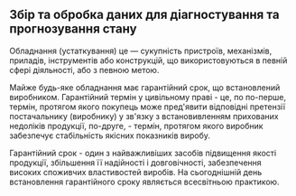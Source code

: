 Збір та обробка даних для діагностування та прогнозування стану
-----------------

Обладнання (устаткування) це — сукупність пристроїв, механізмів, приладів,
інструментів або конструкцій, що використовуються в певній сфері діяльності,
або з певною метою.

Майже будь-яке обладнання має гарантійний срок, що встановлений виробником.
Гарантійний термін у цивільному праві - це, по по-перше, термін, протягом якого покупець може
пред'явити відповідні претензії постачальнику (виробнику) у зв'язку з
встановивленням прихованих недоліків продукції, по-друге, -
термін, протягом якого виробник забезпечує стабільність якісних показників виробу.

Гарантійний срок - один з найважливіших засобів підвищення якості продукції,
збільшення її надійності і довговічності, забезпечення високих споживчих властивостей виробів.
На сьогоднішній день встановлення гарантійного сроку являється всесвітньою практикою.
